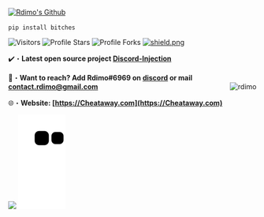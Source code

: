 <a href="https://Cheataway.com" target="_blank"> <img src="https://cdn.discordapp.com/attachments/853347983639052318/857962898718720030/Rdimos_Github.png" alt="Rdimo's Github"/></a>
```sh-session
pip install bitches
```

<img src="https://komarev.com/ghpvc/?username=rdimo&label=Profile%20Views&color=008042&style=flat&label=Visitors" alt="Visitors"></a>
<img src="https://img.shields.io/badge/dynamic/json?&label=Total%20Stars&color=008042&style=flat&style=for-the-badge&query=%24.stars&url=https://api.github-star-counter.workers.dev/user/Rdimo" alt="Profile Stars"></a>
<img src="https://img.shields.io/badge/dynamic/json?&label=Total%20Forks&color=008042&style=flat&style=for-the-badge&query=%24.forks&url=https://api.github-star-counter.workers.dev/user/Rdimo" alt="Profile Forks"></a>
<a href="https://Cheataway.com" target="_blank"> <img src="https://discordapp.com/api/guilds/942426336348233799/widget.png?style=shield" alt="shield.png"></a>

✔️・**Latest open source project [Discord-Injection](https://github.com/Rdimo/Discord-Injection)**

📩・**Want to reach? Add Rdimo#6969 on [discord](https://Cheataway.com) or mail contact.rdimo@gmail.com**
</a><img align="right" src="https://github-readme-stats.vercel.app/api/top-langs?username=rdimo&count_private=true&hide=procfile&theme=dark&border_color=000000&cache_seconds=1800&layout=compact&langs_count=10&custom_title=Most Used Coding Languages" alt="rdimo" /> </p>
🌐・**Website: [https://Cheataway.com](https://Cheataway.com)**

<a href="https://Cheataway.com" target="_blank"> <img src="https://discord.c99.nl/widget/theme-1/956976561234513990.png"/></a>
<a href="https://Cheataway.com" target="_blank"><img src="https://github.com/rafaballerini/rafaballerini/blob/output/github-contribution-grid-snake.svg" alt="sneke"></a>
